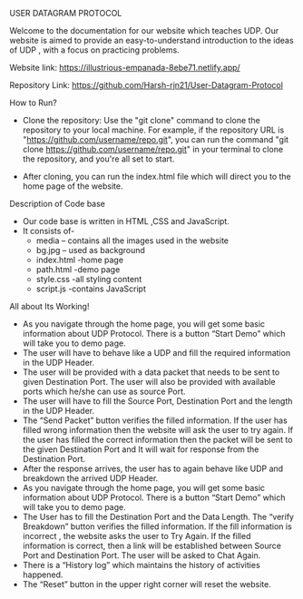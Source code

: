 USER DATAGRAM PROTOCOL

Welcome to the documentation for our website which teaches UDP. Our website is aimed to provide an easy-to-understand introduction to the ideas of UDP , with a focus on practicing problems.

Website link:
https://illustrious-empanada-8ebe71.netlify.app/


Repository Link:
https://github.com/Harsh-rjn21/User-Datagram-Protocol

How to Run?

- Clone the repository: Use the "git clone" command to clone the repository to your local machine. For example, if the repository URL is "https://github.com/username/repo.git", you can run the command "git clone https://github.com/username/repo.git" in your terminal to clone the repository, and you're all set to start.

- After cloning, you can run the index.html file which will direct you to the home page of the website.


Description of Code base
- Our code base is written in HTML ,CSS and JavaScript.
- It consists of-
    - media – contains all the images used in the website
	- bg.jpg – used as background
    - index.html -home page
    - path.html -demo page
    - style.css -all styling content
    - script.js -contains JavaScript 

All about Its Working!

- As you navigate through the home page, you will get some basic information about UDP Protocol. There is a button “Start Demo” which will take you to demo page.
- The user will have to behave like a UDP and fill the required information in the UDP Header.
- The user will be provided with a data packet that needs to be sent to given Destination Port. The user will also be provided with available ports which he/she can use as source Port.
- The user will have to fill the Source Port, Destination Port and the length in the UDP Header.
- The “Send Packet” button verifies the filled information. If the user has filled wrong information then the website will ask the user to try again. If the user has filled the correct information then  the packet will be sent to the given Destination Port and It will wait for response from the Destination Port.
- After the response arrives, the user has to again behave like UDP and breakdown the arrived UDP Header.
- As you navigate through the home page, you will get some basic information about UDP Protocol. There is a button “Start Demo” which will take you to demo page.
- The User has to fill the Destination Port and the Data Length. The “verify Breakdown” button verifies the filled information. If the fill information is incorrect , the website asks the user to Try Again. If the filled information is correct, then a link will be established between Source Port and Destination Port. The user will be asked to Chat Again.
- There is a “History log” which maintains the history of activities happened.
- The “Reset” button in the upper right corner will reset the website.







